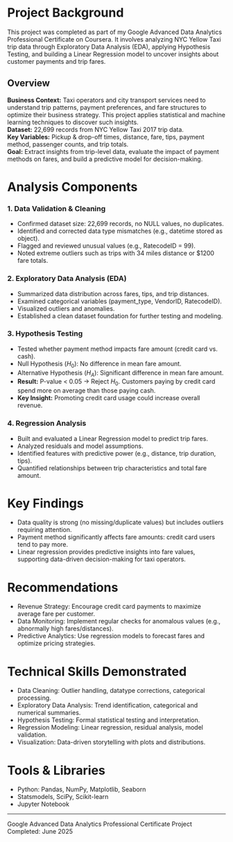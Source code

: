 # Project Background
This project was completed as part of my Google Advanced Data Analytics Professional Certificate on Coursera. It involves analyzing NYC Yellow Taxi trip data through Exploratory Data Analysis (EDA), applying Hypothesis Testing, and building a Linear Regression model to uncover insights about customer payments and trip fares.

## Overview 
**Business Context:** Taxi operators and city transport services need to understand trip patterns, payment preferences, and fare structures to optimize their business strategy. This project applies statistical and machine learning techniques to discover such insights.  
**Dataset:** 22,699 records from NYC Yellow Taxi 2017 trip data.  
**Key Variables:** Pickup & drop-off times, distance, fare, tips, payment method, passenger counts, and trip totals.  
**Goal:** Extract insights from trip-level data, evaluate the impact of payment methods on fares, and build a predictive model for decision-making.

# Analysis Components
### 1. Data Validation & Cleaning
- Confirmed dataset size: 22,699 records, no NULL values, no duplicates.
- Identified and corrected data type mismatches (e.g., datetime stored as object).
- Flagged and reviewed unusual values (e.g., RatecodeID = 99).
- Noted extreme outliers such as trips with 34 miles distance or $1200 fare totals.

### 2. Exploratory Data Analysis (EDA)
- Summarized data distribution across fares, tips, and trip distances.
- Examined categorical variables (payment_type, VendorID, RatecodeID).
- Visualized outliers and anomalies.
- Established a clean dataset foundation for further testing and modeling.

### 3. Hypothesis Testing
- Tested whether payment method impacts fare amount (credit card vs. cash).
- Null Hypothesis ($H_0$): No difference in mean fare amount.
- Alternative Hypothesis ($H_A$): Significant difference in mean fare amount.
- **Result:** P-value < 0.05 → Reject $H_0$. Customers paying by credit card spend more on average than those paying cash.
- **Key Insight:** Promoting credit card usage could increase overall revenue.

### 4. Regression Analysis
- Built and evaluated a Linear Regression model to predict trip fares.
- Analyzed residuals and model assumptions.
- Identified features with predictive power (e.g., distance, trip duration, tips).
- Quantified relationships between trip characteristics and total fare amount.

# Key Findings
- Data quality is strong (no missing/duplicate values) but includes outliers requiring attention.
- Payment method significantly affects fare amounts: credit card users tend to pay more.
- Linear regression provides predictive insights into fare values, supporting data-driven decision-making for taxi operators.

# Recommendations
- Revenue Strategy: Encourage credit card payments to maximize average fare per customer.
- Data Monitoring: Implement regular checks for anomalous values (e.g., abnormally high fares/distances).
- Predictive Analytics: Use regression models to forecast fares and optimize pricing strategies.

# Technical Skills Demonstrated
- Data Cleaning: Outlier handling, datatype corrections, categorical processing.
- Exploratory Data Analysis: Trend identification, categorical and numerical summaries.
- Hypothesis Testing: Formal statistical testing and interpretation.
- Regression Modeling: Linear regression, residual analysis, model validation.
- Visualization: Data-driven storytelling with plots and distributions.

# Tools & Libraries
- Python: Pandas, NumPy, Matplotlib, Seaborn
- Statsmodels, SciPy, Scikit-learn
- Jupyter Notebook

---

Google Advanced Data Analytics Professional Certificate Project  
Completed: June 2025
